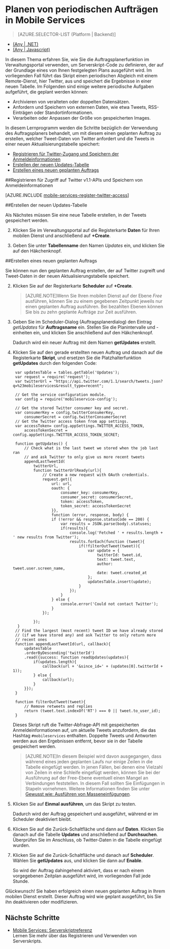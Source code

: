<properties 
	pageTitle="Planen von Back-End-Aufgaben mit der Scheduler - Mobile Services" 
	description="Verwenden Sie den Azure Mobile Services-Planer zum Planen von Aufträgen für Ihre mobile Anwendung." 
	services="mobile-services" 
	documentationCenter="" 
	authors="ggailey777" 
	manager="dwrede" 
	editor=""/>

<tags 
	ms.service="mobile-services" 
	ms.workload="mobile" 
	ms.tgt_pltfrm="" 
	ms.devlang="multiple" 
	ms.topic="article" 
	ms.date="02/26/2015" 
	ms.author="glenga"/>

# Planen von periodischen Aufträgen in Mobile Services 

> [AZURE.SELECTOR-LIST (Platform | Backend)]
- [(Any | .NET)](mobile-services-dotnet-backend-schedule-recurring-tasks.md)
- [(Any | Javascript)](mobile-services-schedule-recurring-tasks.md)
 
In diesem Thema erfahren Sie, wie Sie die Auftragsplanerfunktion im Verwaltungsportal verwenden, um Serverskript-Code zu definieren, der auf der Grundlage eines von Ihnen festgelegten Plans ausgeführt wird. Im vorliegenden Fall führt das Skript einen periodischen Abgleich mit einem Remote-Dienst, hier Twitter, aus und speichert die Ergebnisse in einer neuen Tabelle. Im Folgenden sind einige weitere periodische Aufgaben aufgeführt, die geplant werden können:

+ Archivieren von veralteten oder doppelten Datensätzen.
+ Anfordern und Speichern von externen Daten, wie etwa Tweets, RSS-Einträgen oder Standortinformationen.
+ Verarbeiten oder Anpassen der Größe von gespeicherten Images.

In diesem Lernprogramm werden die Schritte bezüglich der Verwendung des Auftragsplaners behandelt, um mit diesem einen geplanten Auftrag zu erstellen, welcher Tweet-Daten von Twitter anfordert und die Tweets in einer neuen Aktualisierungstabelle speichert:

+ [Registrieren für Twitter-Zugang und Speichern der Anmeldeinformationen]
+ [Erstellen der neuen Updates-Tabelle]
+ [Erstellen eines neuen geplanten Auftrags]

##<a name="get-oauth-credentials"></a>Registrieren für Zugriff auf Twitter v1.1-APIs und Speichern von Anmeldeinformationen

[AZURE.INCLUDE [mobile-services-register-twitter-access](../../includes/mobile-services-register-twitter-access.md)]

##<a name="create-table"></a>Erstellen der neuen Updates-Tabelle

Als Nächstes müssen Sie eine neue Tabelle erstellen, in der Tweets gespeichert werden.

2. Klicken Sie im Verwaltungsportal auf die Registerkarte **Daten** für Ihren mobilen Dienst und anschließend auf **+Create**.

3. Geben Sie unter **Tabellenname** den Namen _Updates_ ein, und klicken Sie auf den Häkchenknopf.

##<a name="add-job"></a>Erstellen eines neuen geplanten Auftrags  

Sie können nun den geplanten Auftrag erstellen, der auf Twitter zugreift und Tweet-Daten in der neuen Aktualisierungstabelle speichert.

2. Klicken Sie auf der Registerkarte **Scheduler** auf **+Create**. 

    >[AZURE.NOTE]Wenn Sie Ihren mobilen Dienst auf der Ebene <em>Free</em> ausführen, können Sie zu einem gegebenen Zeitpunkt jeweils nur einen geplanten Auftrag ausführen. Bei bezahlten Ebenen können Sie bis zu zehn geplante Aufträge zur Zeit ausführen.

3. Geben Sie im Scheduler-Dialog (Auftragsplanerdialog) den Eintrag _getUpdates_ für **Auftragsname** ein. Stellen Sie die Planintervalle und -einheiten ein, und klicken Sie anschließend auf den Häkchenknopf.

   	Dadurch wird ein neuer Auftrag mit dem Namen **getUpdates** erstellt.

4. Klicken Sie auf den gerade erstellten neuen Auftrag und danach auf die Registerkarte **Skript**, und ersetzen Sie die Platzhalterfunktion **getUpdates** durch den folgenden Code:

		var updatesTable = tables.getTable('Updates');
		var request = require('request');
		var twitterUrl = "https://api.twitter.com/1.1/search/tweets.json?q=%23mobileservices&result_type=recent";

		// Get the service configuration module.
		var config = require('mobileservice-config');
		
		// Get the stored Twitter consumer key and secret. 
		var consumerKey = config.twitterConsumerKey,
		    consumerSecret = config.twitterConsumerSecret
		// Get the Twitter access token from app settings.    
		var accessToken= config.appSettings.TWITTER_ACCESS_TOKEN,
		    accessTokenSecret = config.appSettings.TWITTER_ACCESS_TOKEN_SECRET;
		
		function getUpdates() {   
		    // Check what is the last tweet we stored when the job last ran
		    // and ask Twitter to only give us more recent tweets
		    appendLastTweetId(
		        twitterUrl, 
		        function twitterUrlReady(url){            
		            // Create a new request with OAuth credentials.
		            request.get({
		                url: url,                
		                oauth: {
		                    consumer_key: consumerKey,
		                    consumer_secret: consumerSecret,
		                    token: accessToken,
		                    token_secret: accessTokenSecret
		                }},
		                function (error, response, body) {
		                if (!error && response.statusCode == 200) {
		                    var results = JSON.parse(body).statuses;
		                    if(results){
		                        console.log('Fetched ' + results.length + ' new results from Twitter');                       
		                        results.forEach(function (tweet){
		                            if(!filterOutTweet(tweet)){
		                                var update = {
		                                    twitterId: tweet.id,
		                                    text: tweet.text,
		                                    author: tweet.user.screen_name,
		                                    date: tweet.created_at
		                                };
		                                updatesTable.insert(update);
		                            }
		                        });
		                    }            
		                } else { 
		                    console.error('Could not contact Twitter');
		                }
		            });
		
		        });
		 }
		// Find the largest (most recent) tweet ID we have already stored
		// (if we have stored any) and ask Twitter to only return more
		// recent ones
		function appendLastTweetId(url, callback){
		    updatesTable
		    .orderByDescending('twitterId')
		    .read({success: function readUpdates(updates){
		        if(updates.length){
		            callback(url + '&since_id=' + (updates[0].twitterId + 1));           
		        } else {
		            callback(url);
		        }
		    }});
		}
		
		function filterOutTweet(tweet){
		    // Remove retweets and replies
		    return (tweet.text.indexOf('RT') === 0 || tweet.to_user_id);
		}


   	Dieses Skript ruft die Twitter-Abfrage-API mit gespeicherten Anmeldeinformationen auf, um aktuelle Tweets anzufordern, die das Hashtag `#mobileservices` enthalten. Doppelte Tweets und Antworten werden aus den Ergebnissen entfernt, bevor sie in der Tabelle gespeichert werden.

    >[AZURE.NOTE]In diesem Beispiel wird davon ausgegangen, dass während eines jeden geplanten Laufs nur einige Zeilen in die Tabelle eingefügt werden. In jenen Fällen, bei denen eine Vielzahl von Zeilen in eine Schleife eingefügt werden, können Sie bei der Ausführung auf der Free-Ebene eventuell einen Mangel an Verbindungen feststellen. In diesem Fall sollten Sie Einfügungen in Stapeln vornehmen. Weitere Informationen finden Sie unter <a href="/develop/mobile/how-to-guides/work-with-server-scripts/#bulk-inserts">Gewusst wie: Ausführen von Masseneinfügungen</a>.

6. Klicken Sie auf **Einmal ausführen**, um das Skript zu testen.

   	Dadurch wird der Auftrag gespeichert und ausgeführt, während er im Scheduler deaktiviert bleibt.

7. Klicken Sie auf die Zurück-Schaltfläche und dann auf **Daten**. Klicken Sie danach auf die Tabelle **Updates** und anschließend auf **Durchsuchen**. Überprüfen Sie im Anschluss, ob Twitter-Daten in die Tabelle eingefügt wurden.

8. Klicken Sie auf die Zurück-Schaltfläche und danach auf **Scheduler**. Wählen Sie **getUpdates** aus, und klicken Sie dann auf **Enable**.

   	So wird der Auftrag dahingehend aktiviert, dass er nach einem vorgegebenen Zeitplan ausgeführt wird, im vorliegenden Fall jede Stunde.

Glückwunsch! Sie haben erfolgreich einen neuen geplanten Auftrag in Ihrem mobilen Dienst erstellt. Dieser Auftrag wird wie geplant ausgeführt, bis Sie ihn deaktivieren oder modifizieren.

## <a name="nextsteps"> </a>Nächste Schritte

* [Mobile Services: Serverskriptreferenz] <br/>Lernen Sie mehr über das Registrieren und Verwenden von Serverskripts.

<!-- Anchors. -->
[Registrieren für Twitter-Zugang und Speichern der Anmeldeinformationen]: #get-oauth-credentials
[Erstellen der neuen Updates-Tabelle]: #create-table
[Erstellen eines neuen geplanten Auftrags]: #add-job
[Next steps]: #next-steps

<!-- Images. -->
[0]: ./media/mobile-services-schedule-recurring-tasks/mobile-twitter-my-apps.png
[1]: ./media/mobile-services-schedule-recurring-tasks/mobile-twitter-app-secrets.png
[2]: ./media/mobile-services-schedule-recurring-tasks/mobile-data-tab-empty-cli.png
[3]: ./media/mobile-services-schedule-recurring-tasks/mobile-create-updates-table.png
[4]: ./media/mobile-services-schedule-recurring-tasks/mobile-schedule-new-job-cli.png
[5]: ./media/mobile-services-schedule-recurring-tasks/mobile-create-job-dialog.png
[6]: ./media/mobile-services-schedule-recurring-tasks/mobile-schedule-job-script-new.png
[7]: ./media/mobile-services-schedule-recurring-tasks/mobile-schedule-job-script.png
[8]: ./media/mobile-services-schedule-recurring-tasks/mobile-browse-updates-table.png
[9]: ./media/mobile-services-schedule-recurring-tasks/mobile-schedule-job-enabled.png
[10]: ./media/mobile-services-schedule-recurring-tasks/mobile-schedule-job-app-settings.png
[11]: ./media/mobile-services-schedule-recurring-tasks/mobile-identity-tab-twitter-only.png

<!-- URLs. -->
[Mobile Services: Serverskriptreferenz]: http://go.microsoft.com/fwlink/?LinkId=262293
[WindowsAzure.com]: http://www.windowsazure.com/
[Azure Management Portal]: https://manage.windowsazure.com/
[Register your apps for Twitter login with Mobile Services]: /develop/mobile/how-to-guides/register-for-twitter-authentication
[Twitter Developers]: http://go.microsoft.com/fwlink/p/?LinkId=268300
[App settings]: http://msdn.microsoft.com/library/windowsazure/b6bb7d2d-35ae-47eb-a03f-6ee393e170f7

<!--HONumber=54--> 